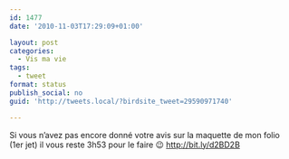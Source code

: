 ```yaml
---
id: 1477
date: '2010-11-03T17:29:09+01:00'

layout: post
categories:
  - Vis ma vie
tags:
  - tweet
format: status
publish_social: no
guid: 'http://tweets.local/?birdsite_tweet=29590971740'

---
```


Si vous n’avez pas encore donné votre avis sur la maquette de mon folio (1er jet) il vous reste 3h53 pour le faire 😉 http://bit.ly/d2BD2B